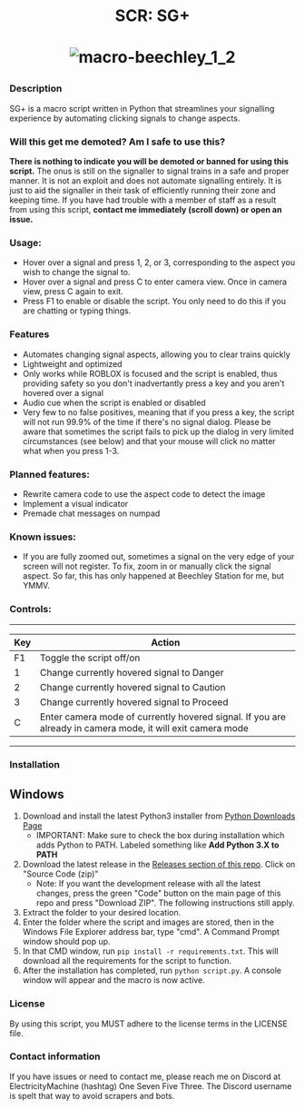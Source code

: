 <h1 align="center">SCR: SG+</h1>

<h1 align="center">
   
   ![macro-beechley_1_2](https://user-images.githubusercontent.com/47489506/165611305-da7b72a5-1492-4db0-b37a-3ce81f1aad22.gif)

</h1>


### Description
SG+ is a macro script written in Python that streamlines your signalling experience by automating clicking signals to change aspects.

### Will this get me demoted? Am I safe to use this?
**There is nothing to indicate you will be demoted or banned for using this script.** The onus is still on the signaller to signal trains in a safe and proper manner. It is not an exploit and does not automate signalling entirely. It is just to aid the signaller in their task of efficiently running their zone and keeping time. If you have had trouble with a member of staff as a result from using this script, **contact me immediately (scroll down) or open an issue.**

### Usage:
- Hover over a signal and press 1, 2, or 3, corresponding to the aspect you wish to change the signal to.
- Hover over a signal and press C to enter camera view. Once in camera view, press C again to exit.
- Press F1 to enable or disable the script. You only need to do this if you are chatting or typing things.

### Features
- Automates changing signal aspects, allowing you to clear trains quickly
- Lightweight and optimized
- Only works while ROBLOX is focused and the script is enabled, thus providing safety so you don't inadvertantly press a key and you aren't hovered over a signal
- Audio cue when the script is enabled or disabled
- Very few to no false positives, meaning that if you press a key, the script will not run 99.9% of the time if there's no signal dialog. Please be aware that sometimes the script fails to pick up the dialog in very limited circumstances (see below) and that your mouse will click no matter what when you press 1-3.

### Planned features:
- Rewrite camera code to use the aspect code to detect the image
- Implement a visual indicator
- Premade chat messages on numpad

### Known issues:
- If you are fully zoomed out, sometimes a signal on the very edge of your screen will not register. To fix, zoom in or manually click the signal aspect. So far, this has only happened at Beechley Station for me, but YMMV.

### Controls:

---
|Key|Action|
|---|---|
|F1|Toggle the script off/on|
|1|Change currently hovered signal to Danger|
|2|Change currently hovered signal to Caution|
|3|Change currently hovered signal to Proceed|
|C|Enter camera mode of currently hovered signal. If you are already in camera mode, it will exit camera mode|
---

### **Installation**

## Windows
1. Download and install the latest Python3 installer from [Python Downloads Page](https://www.python.org/downloads/)
   - IMPORTANT: Make sure to check the box during installation which adds Python to PATH. Labeled something like **Add Python 3.X to PATH**
2. Download the latest release in the [Releases section of this repo](https://github.com/ElectricityMachine/SCR-SGPlus/releases/). Click on "Source Code (zip)"
   - Note: If you want the development release with all the latest changes, press the green "Code" button on the main page of this repo and press "Download ZIP". The following instructions still apply.
4. Extract the folder to your desired location.
5. Enter the folder where the script and images are stored, then in the Windows File Explorer address bar, type "cmd". A Command Prompt window should pop up.
6. In that CMD window, run ``pip install -r requirements.txt``. This will download all the requirements for the script to function.
7. After the installation has completed, run ``python script.py``. A console window will appear and the macro is now active.

### License
By using this script, you MUST adhere to the license terms in the LICENSE file.

### Contact information
If you have issues or need to contact me, please reach me on Discord at ElectricityMachine (hashtag) One Seven Five Three. The Discord username is spelt that way to avoid scrapers and bots.
